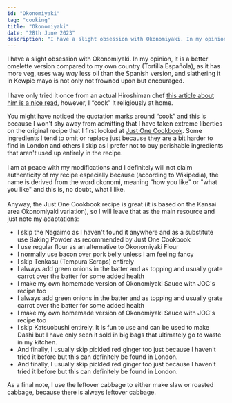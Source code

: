 ```yaml
---
id: "Okonomiyaki"
tag: "cooking"
title: "Okonomiyaki"
date: "28th June 2023"
description: "I have a slight obsession with Okonomiyaki. In my opinion, it is a better omelette version compared to my own country (Tortilla Española), as it has more veg, uses way way less oil than the Spanish version, and slathering it in Kewpie mayo is not only not frowned upon but encouraged."
---
```


I have a slight obsession with Okonomiyaki. In my opinion, it is a better omelette version compared to my own country (Tortilla Española), as it has more veg, uses way *way* less oil than the Spanish version, and slathering it in Kewpie mayo is not only not frowned upon but encouraged. 
<br><br>
I have only tried it once from an actual Hiroshiman chef <a href="https://www.pelliclemag.com/home/2021/3/8/fumio-tanga-bridging-the-izakaya-pub-divide-shofoodoh" target="_blank">this article about him is a nice read</a>, however, I “cook” it religiously at home. 

You might have noticed the quotation marks around “cook” and this is because I won't shy away from admitting that I have taken extreme liberties on the original recipe that I first looked at <a href="https://www.justonecookbook.com/okonomiyaki/" target="_blank">Just One Cookbook</a>. Some ingredients I tend to omit or replace just because they are a bit harder to find in London and others I skip as I prefer not to buy perishable ingredients that aren't used up entirely in the recipe.
<br><br>
I am at peace with my modifications and I definitely will not claim authenticity of my recipe especially because (according to Wikipedia), the name is derived from the word okonomi, meaning "how you like" or "what you like" and this is, no doubt, what I like.
<br><br>
Anyway, the Just One Cookbook recipe is great (it is based on the Kansai area Okonomiyaki variation), so I will leave that as the main resource and just note my adaptations:

- I skip the Nagaimo as I haven't found it anywhere and as a substitute use Baking Powder as recommended by Just One Cookbook
- I use regular flour as an alternative to Okonomiyaki Flour
- I normally use bacon over pork belly unless I am feeling fancy
- I skip Tenkasu (Tempura Scraps) entirely
- I always add green onions in the batter and as topping and usually grate carrot over the batter for some added health
- I make my own homemade version of Okonomiyaki Sauce with JOC's recipe too
- I always add green onions in the batter and as topping and usually grate carrot over the batter for some added health
- I make my own homemade version of Okonomiyaki Sauce with JOC's recipe too
- I skip Katsuobushi entirely. It is fun to use and can be used to make Dashi but I have only seen it sold in big bags that ultimately go to waste in my kitchen.
- And finally, I usually skip pickled red ginger too just because I haven't tried it before but this can definitely be found in London.
- And finally, I usually skip pickled red ginger too just because I haven't tried it before but this can definitely be found in London.

As a final note, I use the leftover cabbage to either make slaw or roasted cabbage, because there is always leftover cabbage.